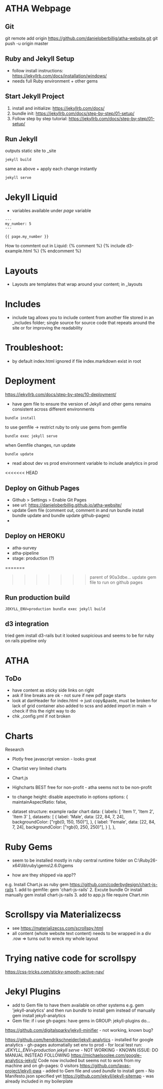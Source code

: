 # ATHA Webpage

## Git
git remote add origin https://github.com/danieloberbillig/atha-website.git
git push -u origin master


## Ruby and Jekyll Setup
- follow install instructions: https://jekyllrb.com/docs/installation/windows/
- needs full Ruby environment + other gems

## Start Jekyll Project
1. install and initialize: https://jekyllrb.com/docs/
2. bundle init:  https://jekyllrb.com/docs/step-by-step/01-setup/
3. Follow step by step tutorial: https://jekyllrb.com/docs/step-by-step/01-setup/



## Run Jekyll

outputs static site to _site
```
jekyll build
```

same as above + apply each change instantly
```
jekyll serve
```



# Jekyll Liquid
- variables available under *page* variable
```
---
my_number: 5
---

{{ page.my_number }}
```

How to commtent out in Liquid:
        {% comment %}
        {% include d3-example.html %}
        {% endcomment %}



# Layouts
- Layouts are templates that wrap around your content; in _layouts

# Includes
- include tag allows you to include content from another file stored in an _includes folder; single source for source code that repeats around the site or for improving the readability


# Troubleshoot:
- by default index.html ignored if file index.markdown exist in root


# Deployment
https://jekyllrb.com/docs/step-by-step/10-deployment/
- have gem file to ensure the version of Jekyll and other gems remains consistent across different environments
```
bundle install
```

to use gemfile -> restrict ruby to only use gems from gemfile
```
bundle exec jekyll serve
```

when Gemfile changes, run update
```
bundle update
```

- read about dev vs prod environment variable to include analytics in prod


<<<<<<< HEAD
## Deploy on Github Pages
- Github > Settings > Enable Git Pages
- see url: https://danieloberbillig.github.io/atha-website/
- update Gem file (comment out, comment in and run 
    bundle install
    bundle update
    and
    bundle update github-pages)
- 


## Deploy on HEROKU
- atha-survey
- atha-pipeline
- stage: production (?) 


=======
>>>>>>> parent of 90a3dbe... update gem file to run on github pages

## Run production build
```
JEKYLL_ENV=production bundle exec jekyll build
```




## d3 integration
tried
    gem install d3-rails
but it looked suspicious and seems to be for ruby on rails pipeline only



# ATHA

## ToDo
- have content as sticky side links on right
- ask if line breaks are ok - not sure if new pdf page starts
- look at danHeader for index.html -> just copy&paste, must be broken for lack of grid container
    also added to scss and added import in main -> check if this the right way to do
- chk _config.yml if not broken



# Charts
Research
- Plotly        free javascript version - looks great
- Chartist      very limited charts
- Chart.js
- Highcharts    BEST free for non-profit - atha seems not to be non-profit
- to change height: disable aspectratio in options
     options: {
        maintainAspectRatio: false,

- dataset structure: example radar chart
       data: {
        labels: [
            'Item 1',
            'Item 2',
            'Item 3'
        ],
        datasets: [
            {
                label: 'Male',
                data: [22, 84, 7, 24],
                backgroundColor: ["rgb(0, 150, 150)"],
            },
            {
                label: 'Female',
                data: [22, 84, 7, 24],
                backgroundColor: ["rgb(0, 250, 250)"],
            }
        ],
    },

# Ruby Gems
- seem to be installed mostly in ruby central runtime folder on C:\Ruby26-x64\lib\ruby\gems\2.6.0\gems

- how are they shipped via app??

e.g. Install Chart.js as ruby gem
https://github.com/coderbydesign/chart-js-rails
    1. add to gemfile:
        gem 'chart-js-rails'
    2. Excute
        bundle
       Or install manually
        gem install chart-js-rails
    3. add to app.js file
        require Chart.min


# Scrollspy via Materializecss
- see https://materializecss.com/scrollspy.html
- all content (whole website text content) needs to be wrapped in a div .row
=> turns out to wreck my whole layout

# Trying native code for scrollspy
https://css-tricks.com/sticky-smooth-active-nav/


# Jekyl Plugins  
- add to Gem file to have them available on other systems e.g.
    gem 'jekyll-analytics'
    and then run *bundle* to install gem instead of manually
    gem install jekyll-analytics
- Gem file: if i use gh-pages: have gems in GROUP: jekyll-plugins do...

https://github.com/digitalsparky/jekyll-minifier
    - not working, known bug?

https://github.com/hendrikschneider/jekyll-analytics
    - installed for google analytics
    - gh-pages automatially set env to prod
    - for local test run: *JEKYLL_ENV=production jekyll serve*
    - NOT WORKING - KNOWN ISSUE: DO MANUAL INSTEAD FOLLOWING
        https://michaelsoolee.com/google-analytics-jekyll/
        Code now included but seems not to work from my machine and on gh-pages: 0 visitors
https://github.com/lavas-project/jekyll-pwa
    - added to Gem file and used *bundle* to install gem
    - No Manifesto.json specified yet
https://github.com/jekyll/jekyll-sitemap
    - was already included in my boilerplate